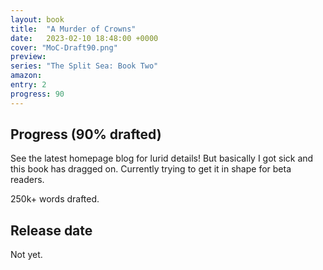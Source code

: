 ```yaml
---
layout: book
title:  "A Murder of Crowns"
date:   2023-02-10 18:48:00 +0000
cover: "MoC-Draft90.png"
preview: 
series: "The Split Sea: Book Two"
amazon:
entry: 2
progress: 90
---
```


## Progress (90% drafted)

See the latest homepage blog for lurid details! But basically I got sick and this book has dragged on. Currently trying to get it in shape for beta readers.

250k+ words drafted.

## Release date
Not yet.